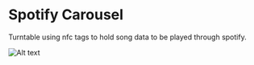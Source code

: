 # Spotify Carousel
Turntable using nfc tags to hold song data to be played through spotify.


![Alt text](https://drive.google.com/file/d/1i4nhVGBpqKVz_-JgZDgbTcWTeU1UQ3O2/view?usp=sharing "dxf file for recreation")

